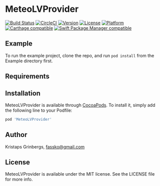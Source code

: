 # MeteoLVProvider

[![Build Status](https://travis-ci.org/fassko/MeteoLVProvider.svg?branch=master)](https://travis-ci.org/fassko/MeteoLVProvider)
[![CircleCI](https://circleci.com/gh/fassko/MeteoLVProvider.svg?style=svg)](https://circleci.com/gh/fassko/MeteoLVProvider)
[![Version](https://img.shields.io/cocoapods/v/MeteoLVProvider.svg?style=flat)](http://cocoapods.org/pods/MeteoLVProvider)
[![License](https://img.shields.io/cocoapods/l/MeteoLVProvider.svg?style=flat)](http://cocoapods.org/pods/MeteoLVProvider)
[![Platform](https://img.shields.io/cocoapods/p/MeteoLVProvider.svg?style=flat)](http://cocoapods.org/pods/MeteoLVProvider)
[![Carthage compatible](https://img.shields.io/badge/Carthage-compatible-4BC51D.svg?style=flat)](https://github.com/Carthage/Carthage)
[![Swift Package Manager compatible](https://img.shields.io/badge/Swift%20Package%20Manager-compatible-brightgreen.svg)](https://github.com/apple/swift-package-manager)

## Example

To run the example project, clone the repo, and run `pod install` from the Example directory first.

## Requirements

## Installation

MeteoLVProvider is available through [CocoaPods](http://cocoapods.org). To install
it, simply add the following line to your Podfile:

```ruby
pod 'MeteoLVProvider'
```

## Author

Kristaps Grinbergs, fassko@gmail.com

## License

MeteoLVProvider is available under the MIT license. See the LICENSE file for more info.
